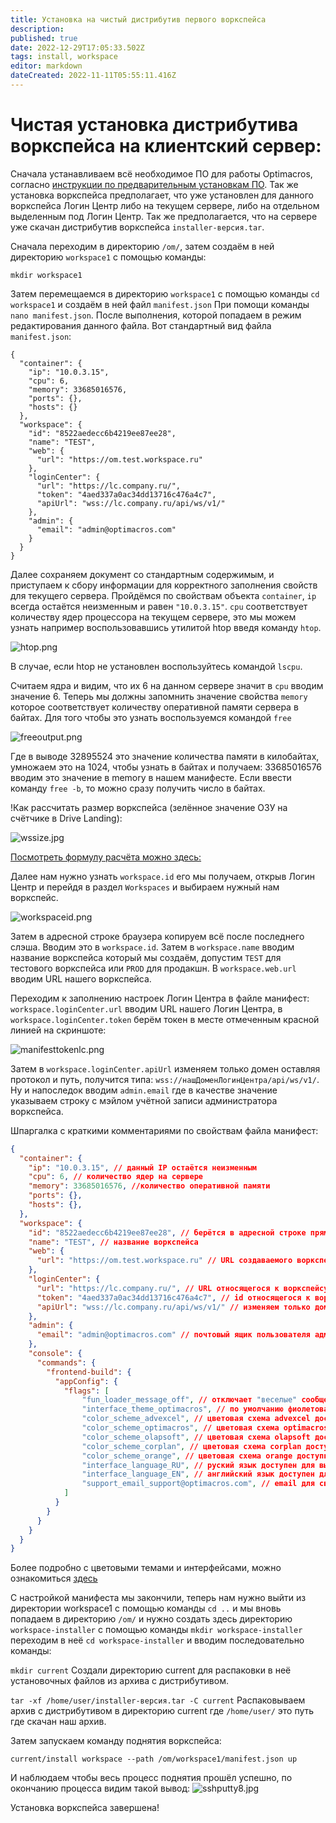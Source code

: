 ```yaml
---
title: Установка на чистый дистрибутив первого воркспейса
description: 
published: true
date: 2022-12-29T17:05:33.502Z
tags: install, workspace
editor: markdown
dateCreated: 2022-11-11T05:55:11.416Z
---
```


# Чистая установка дистрибутива воркспейса на клиентский сервер:

Сначала устанавливаем всё необходимое ПО для работы Optimacros, согласно [инструкции по предварительным установкам ПО](/ru/workspace/softInstal). Так же установка воркспейса предполагает, что уже установлен для данного воркспейса Логин Центр либо на текущем сервере, либо на отдельном выделенным под Логин Центр. Так же предполагается, что на сервере уже скачан дистрибутив воркспейса 
 `installer-версия.tar`.

Сначала переходим в директорию `/om/`, затем создаём в ней директорию `workspace1` с помощью команды: 
 
 ```mkdir workspace1```
 
Затем перемещаемся в директорию `workspace1` с помощью команды `cd workspace1` и создаём в ней файл `manifest.json` При помощи команды `nano manifest.json`. После выполнения, которой попадаем в режим редактирования данного файла. Вот стандартный вид файла `manifest.json`:

```
{
  "container": {
    "ip": "10.0.3.15",
    "cpu": 6,
    "memory": 33685016576,
    "ports": {},
    "hosts": {}
  },
  "workspace": {
    "id": "8522aedecc6b4219ee87ee28",
    "name": "TEST",
    "web": {
      "url": "https://om.test.workspace.ru"
    },
    "loginCenter": {
      "url": "https://lc.company.ru/",
      "token": "4aed337a0ac34dd13716c476a4c7",
      "apiUrl": "wss://lc.company.ru/api/ws/v1/"
    },
    "admin": {
      "email": "admin@optimacros.com"
    }
  }
}
```

Далее сохраняем документ со стандартным содержимым, и приступаем к сбору информации для корректного заполнения свойств для текущего сервера. Пройдёмся по свойствам объекта `container`, `ip` всегда остаётся неизменным и равен `"10.0.3.15"`. `cpu` соответствует количеству ядер процессора на текущем сервере, это мы можем узнать например воспользовавшись утилитой htop введя команду `htop`.

![htop.png](/workspace/htop.png)

В случае, если htop не установлен воспользуйтесь командой `lscpu`.

Считаем ядра и видим, что их 6 на данном сервере значит в `cpu` вводим значение 6. Теперь мы должны запомнить значение свойства `memory` которое соответствует количеству оперативной памяти сервера в байтах. Для того чтобы это узнать воспользуемся командой `free` 
 
![freeoutput.png](/workspace/freeoutput.png)

Где в выводе 32895524 это значение количества памяти в килобайтах, умножаем это на 1024, чтобы узнать в байтах и получаем: 33685016576 вводим это значение в memory в нашем манифесте. Если ввести команду `free -b`, то можно сразу получить число в байтах.

!Как рассчитать размер воркспейса (зелённое значение ОЗУ на счётчике в Drive Landing):

![wssize.jpg](/workspace/wssize.jpg)

[Посмотреть формулу расчёта можно здесь:](wsSizeFormula.md)

Далее нам нужно узнать `workspace.id` его мы получаем, открыв Логин Центр и перейдя в раздел `Workspaces` и выбираем нужный нам воркспейс. 

![workspaceid.png](/workspace/workspaceid.png)

Затем в адресной строке браузера копируем всё после последнего слэша. Вводим это в `workspace.id`. Затем в `workspace.name` вводим название воркспейса который мы создаём, допустим `TEST` для тестового воркспейса или `PROD` для 
продакшн. В `workspace.web.url` вводим URL нашего воркспейса.

Переходим к заполнению настроек Логин Центра в файле манифест:
`workspace.loginCenter.url` вводим URL нашего Логин Центра, в `workspace.loginCenter.token` берём токен в месте отмеченным красной линией на скриншоте:

![manifesttokenlc.png](/workspace/manifesttokenlc.png) 

Затем в `workspace.loginCenter.apiUrl` изменяем только домен оставляя протокол и путь, получится типа: 
`wss://нашДоменЛогинЦентра/api/ws/v1/`. Ну и напоследок вводим `admin.email` где в качестве значение указываем строку с мэйлом учётной записи администратора воркспейса.

Шпаргалка с краткими комментариями по свойствам файла манифест:

```json
{
  "container": {
    "ip": "10.0.3.15", // данный IP остаётся неизменным
    "cpu": 6, // количество ядер на сервере
    "memory": 33685016576, //количество оперативной памяти
    "ports": {},
    "hosts": {},
  },
  "workspace": {
    "id": "8522aedecc6b4219ee87ee28", // берётся в адресной строке прямо в Логин Центре при переходе к воркспейсу
    "name": "TEST", // название воркспейса
    "web": {
      "url": "https://om.test.workspace.ru" // URL создаваемого воркспейса
    },
    "loginCenter": {
      "url": "https://lc.company.ru/", // URL относящегося к воркспейсу Логин Центра
      "token": "4aed337a0ac34dd13716c476a4c7", // id относящегося к воркспейсу Логин Центра
      "apiUrl": "wss://lc.company.ru/api/ws/v1/" // изменяем только домен на свой, оставляя протокол и путь
    },
    "admin": {
      "email": "admin@optimacros.com" // почтовый ящик пользователя администратора воркспейса
    },
    "console": {
      "commands": {
        "frontend-build": {
          "appConfig": {
            "flags": [
                "fun_loader_message_off", // отключает "веселые" сообщения при первичной загрузке
                "interface_theme_optimacros", // по умолчанию фиолетовая тема с тайтлом Optimacros и своим фавиконом
                "color_scheme_advexcel", // цветовая схема advexcel доступна для выбора в настройках
                "color_scheme_optimacros", // цветовая схема optimacros доступна для выбора в настройках
                "color_scheme_olapsoft", // цветовая схема olapsoft доступна для выбора в настройках
                "color_scheme_corplan", // цветовая схема corplan доступна для выбора в настройках
                "color_scheme_orange", // цветовая схема orange доступна для выбора в настройках
                "interface_language_RU", // руский язык доступен для выбора в настройках
                "interface_language_EN", // английский язык доступен для выбора в настройках
                "support_email_support@optimacros.com", // email для связи support@optimacros.com
            ]
          }
        }
      }
    }
  }
}
```

Более подробно с цветовыми темами и интерфейсами, можно ознакомиться [здесь](colorScheme.md)

С настройкой манифеста мы закончили, теперь нам нужно выйти из директории workspace1 с помощью команды `cd ..` и мы вновь попадаем в директорию `/om/` и нужно создать здесь директорию `workspace-installer` с помощью команды 
`mkdir workspace-installer` переходим в неё `cd workspace-installer` и вводим последовательно команды:

`mkdir current` Создали директорию current для распаковки в неё установочных файлов из архива с дистрибутивом.

`tar -xf /home/user/installer-версия.tar -C current` Распаковываем архив с дистрибутивом в директорию current где `/home/user/` это путь где скачан наш архив.

Затем запускаем команду поднятия воркспейса:

```current/install workspace --path /om/workspace1/manifest.json up```

И наблюдаем чтобы весь процесс поднятия прошёл успешно, по окончанию процесса видим такой вывод:
![sshputty8.jpg](/workspace/sshputty8.jpg)

Установка воркспейса завершена!
